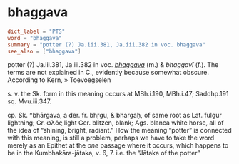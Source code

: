 # bhaggava

``` toml
dict_label = "PTS"
word = "bhaggava"
summary = "potter (?) Ja.iii.381, Ja.iii.382 in voc. bhaggava"
see_also = ["bhaggava"]
```

potter (?) Ja.iii.381, Ja.iii.382 in voc. *[bhaggava](bhaggava.md)* (m.) & *bhaggavī* (f.). The terms are not explained in C., evidently because somewhat obscure. According to Kern,
» Toevoegselen

 s. v. the Sk. form in this meaning occurs at MBh.i.190, MBh.i.47; Saddhp.191 sq. Mvu.iii.347.

cp. Sk. \*bhārgava, a der. fr. bhṛgu, & bhargaḥ, of same root as Lat. fulgur lightning; Gr. φλός light Ger. blitzen, blank; Ags. blanca white horse, all of the idea of “shining, bright, radiant.” How the meaning “potter” is connected with this meaning, is still a problem, perhaps we have to take the word merely as an Epithet at the *one* passage where it occurs, which happens to be in the Kumbhakāra\-jātaka, v. 6, 7. i.e. the “Jātaka of the potter”


